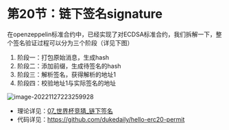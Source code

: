# 第20节：链下签名signature

在openzeppelin标准合约中，已经实现了对ECDSA标准合约，我们拆解一下，整个签名验证过程可以分为三个阶段（详见下图）

1. 阶段一：打包原始消息，生成hash
2. 阶段二：添加前缀，生成待签名的hash
3. 阶段三：解析签名，获得解析的地址1
4. 阶段四：校验地址1与实际签名的地址

![image-20221127223259928](https://duke-typora.s3.ap-southeast-1.amazonaws.com/uPic/image-20221127223259928.png)



- 理论详见：[07\_世界杯竞猜_链下签名](https://dukedaily.github.io/solidity-expert/08_%E9%A1%B9%E7%9B%AE%E5%AE%9E%E6%88%98-%E4%B8%96%E7%95%8C%E6%9D%AF%E7%AB%9E%E7%8C%9C/docs/07_%E4%B8%96%E7%95%8C%E6%9D%AF%E7%AB%9E%E7%8C%9C_%E9%93%BE%E4%B8%8B%E7%AD%BE%E5%90%8D.html)
- 代码详见：https://github.com/dukedaily/hello-erc20-permit
